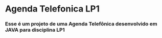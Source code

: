 # Agenda Telefonica LP1

<h3>Esse é um projeto de uma Agenda Telefônica desenvolvido em JAVA para disciplina LP1</h3>

